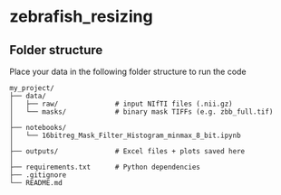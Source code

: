 # zebrafish_resizing

## Folder structure
Place your data in the following folder structure to run the code

```
my_project/
├── data/
│   ├── raw/              # input NIfTI files (.nii.gz)
│   └── masks/            # binary mask TIFFs (e.g. zbb_full.tif)
│
├── notebooks/
│   └── 16bitreg_Mask_Filter_Histogram_minmax_8_bit.ipynb
│
├── outputs/              # Excel files + plots saved here
│
├── requirements.txt      # Python dependencies
├── .gitignore
└── README.md
```
